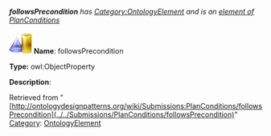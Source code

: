 ___followsPrecondition__ has [Category:OntologyElement](../../Category/OntologyElement "Category:OntologyElement") and is an [element of](../../Property/ElementOf "Property:ElementOf") [PlanConditions](../../Submissions/PlanConditions "Submissions:PlanConditions")_


  




[![ObjectProperty](../../images/thumb/c/c3/ObjectProperty.gif/45px-ObjectProperty.gif)](../../Image/ObjectProperty.gif "ObjectProperty")
__Name__: followsPrecondition 


__Type:__ owl:ObjectProperty 


__Description__: 





Retrieved from "[http://ontologydesignpatterns.org/wiki/Submissions:PlanConditions/followsPrecondition](../../Submissions/PlanConditions/followsPrecondition)"
 [Category](http://ontologydesignpatterns.org/wiki/Special:Categories "Special:Categories"): [OntologyElement](../../Category/OntologyElement "Category:OntologyElement")